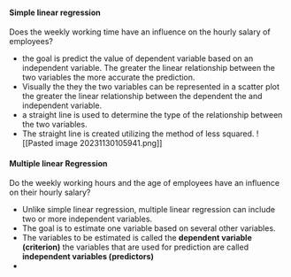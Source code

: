 #### Simple linear regression
Does the weekly working time have an influence on the hourly salary of employees?
- the goal is predict the value of dependent variable based on an independent variable. The greater the linear relationship between the two variables the more accurate the prediction. 
- Visually the they the two variables can be represented in a scatter plot the greater the linear relationship between the dependent the and independent variable.
- a straight line is used to determine the type of the relationship between the two variables. 
- The straight line is created utilizing the method of less squared. 
![[Pasted image 20231130105941.png]]
#### Multiple linear Regression
Do the weekly working hours and the age of employees have an influence on their hourly salary?

-  Unlike simple linear regression, multiple linear regression can include two or more independent variables. 
-  The goal is to estimate one variable based on several other variables. 
-  The variables to be estimated is called the **dependent variable (criterion)** the variables that are used for prediction are called **independent variables (predictors)**
- 